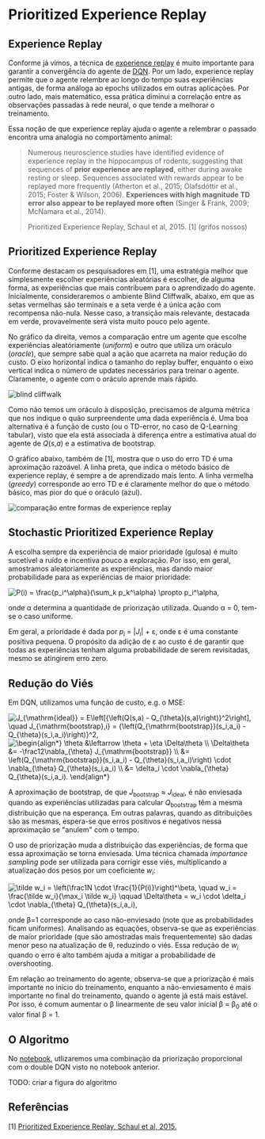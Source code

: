 # Prioritized Experience Replay

## Experience Replay

Conforme já vimos, a técnica de [experience replay](../Experience%20Replay) é muito importante para garantir a convergência do agente de [DQN](../Deep%20Q-Network). Por um lado, experience replay permite que o agente relembre ao longo do tempo suas experiências antigas, de forma análoga ao epochs utilizados em outras aplicações. Por outro lado, mais matemático, essa prática diminui a correlação entre as observações passadas à rede neural, o que tende a melhorar o treinamento.

Essa noção de que experience replay ajuda o agente a relembrar o passado encontra uma analogia no comportamento animal:

> Numerous neuroscience studies have identified evidence of experience replay in the hippocampus of rodents, suggesting that sequences of **prior experience are replayed**, either during awake resting or sleep. Sequences associated with rewards appear to be replayed more frequently (Atherton et al., 2015; Ólafsdóttir et al., 2015; Foster & Wilson, 2006). **Experiences with high magnitude TD error also appear to be replayed more often** (Singer & Frank, 2009; McNamara et al., 2014).
>
> Prioritized Experience Replay, Schaul et al, 2015. [1] (grifos nossos)

## Prioritized Experience Replay

Conforme destacam os pesquisadores em [1], uma estratégia melhor que simplesmente escolher experiências aleatórias é escolher, de alguma forma, as experiências que mais contribuem para o aprendizado do agente. Inicialmente, consideraremos o ambiente Blind Cliffwalk, abaixo, em que as setas vermelhas são terminais e a seta verde é a única ação com recompensa não-nula. Nesse caso, a transição mais relevante, destacada em verde, provavelmente será vista muito pouco pelo agente.

No gráfico da direita, vemos a comparação entre um agente que escolhe experiências aleatóriamente (_uniform_) e outro que utiliza um oráculo (_oracle_), que sempre sabe qual a ação que acarreta na maior redução do custo. O eixo horizontal indica o tamanho do replay buffer, enquanto o eixo vertical indica o número de updates necessários para treinar o agente. Claramente, o agente com o oráculo aprende mais rápido.

![blind cliffwalk](imgs/blind_cliffwalk.png)

Como não temos um oráculo à disposição, precisamos de alguma métrica que nos indique o quão surpreendente uma dada experiência é. Uma boa alternativa é a função de custo (ou o TD-error, no caso de Q-Learning tabular), visto que ela está associada à diferença entre a estimativa atual do agente de _Q_(_s_,_a_) e a estimativa de bootstrap.

O gráfico abaixo, também de [1], mostra que o uso do erro TD é uma aproximação razoável. A linha preta, que indica o método básico de experience replay, é sempre a de aprendizado mais lento. A linha vermelha (_greedy_) corresponde ao erro TD e é claramente melhor do que o método básico, mas pior do que o oráculo (azul).

![comparação entre formas de experience replay](imgs/per_comparison.png)

## Stochastic Prioritized Experience Replay

A escolha sempre da experiência de maior prioridade (gulosa) é muito sucetível a ruído e incentiva pouco a exploração. Por isso, em geral, amostramos aleatoriamente as experiências, mas dando maior probabilidade para as experiências de maior prioridade:

<img src="https://latex.codecogs.com/svg.latex?P(i)&space;=&space;\frac{p_i^\alpha}{\sum_k&space;p_k^\alpha}&space;\propto&space;p_i^\alpha," title="P(i) = \frac{p_i^\alpha}{\sum_k p_k^\alpha} \propto p_i^\alpha," />

onde &alpha; determina a quantidade de priorização utilizada. Quando &alpha; = 0, tem-se o caso uniforme.

Em geral, a prioridade é dada por _p<sub>i</sub>_ = |_J<sub>i</sub>_| + &epsilon;, onde &epsilon; é uma constante positiva pequena. O propósito da adição de &epsilon; ao custo é de garantir que todas as experiências tenham alguma probabilidade de serem revisitadas, mesmo se atingirem erro zero.

## Redução do Viés

Em DQN, utilizamos uma função de custo, e.g. o MSE:

<img src="https://latex.codecogs.com/svg.latex?J_{\mathrm{ideal}}&space;=&space;E\left[{\left(Q(s,a)&space;-&space;Q_{\theta}(s,a)\right)}^2\right],&space;\quad&space;J_{\mathrm{bootstrap},i}&space;=&space;{\left(Q_{\mathrm{bootstrap}}(s_i,a_i)&space;-&space;Q_{\theta}(s_i,a_i)\right)}^2," title="J_{\mathrm{ideal}} = E\left[{\left(Q(s,a) - Q_{\theta}(s,a)\right)}^2\right], \quad J_{\mathrm{bootstrap},i} = {\left(Q_{\mathrm{bootstrap}}(s_i,a_i) - Q_{\theta}(s_i,a_i)\right)}^2," />

<img src="https://latex.codecogs.com/svg.latex?\begin{align*}&space;\theta&space;&\leftarrow&space;\theta&space;&plus;&space;\eta&space;\Delta\theta&space;\\&space;\Delta\theta&space;&=&space;-\frac12\nabla_{\theta}&space;J_{\mathrm{bootstrap}}&space;\\&space;&=&space;\left(Q_{\mathrm{bootstrap}}(s_i,a_i)&space;-&space;Q_{\theta}(s_i,a_i)\right)&space;\cdot&space;\nabla_{\theta}&space;Q_{\theta}(s_i,a_i)&space;\\&space;&=&space;\delta_i&space;\cdot&space;\nabla_{\theta}&space;Q_{\theta}(s_i,a_i).&space;\end{align*}" title="\begin{align*} \theta &\leftarrow \theta + \eta \Delta\theta \\ \Delta\theta &= -\frac12\nabla_{\theta} J_{\mathrm{bootstrap}} \\ &= \left(Q_{\mathrm{bootstrap}}(s_i,a_i) - Q_{\theta}(s_i,a_i)\right) \cdot \nabla_{\theta} Q_{\theta}(s_i,a_i) \\ &= \delta_i \cdot \nabla_{\theta} Q_{\theta}(s_i,a_i). \end{align*}" />

A aproximação de bootstrap, de que _J_<sub>bootstrap</sub> &approx; _J_<sub>ideal</sub>, é não enviesada quando as experiências utilizadas para calcular _Q_<sub>bootstrap</sub> têm a mesma distribuição que na esperança. Em outras palavras, quando as ditribuições são as mesmas, espera-se que erros positivos e negativos nessa aproximação se "anulem" com o tempo.

O uso de priorização muda a distribuição das experiências, de forma que essa aproximação se torna enviesada. Uma técnica chamada _importance sampling_ pode ser utilizada para corrigir esse viés, multiplicando a atualização dos pesos por um coeficiente _w<sub>i</sub>_:

<img src="https://latex.codecogs.com/svg.latex?\tilde&space;w_i&space;=&space;\left(\frac1N&space;\cdot&space;\frac{1}{P(i)}\right)^\beta,&space;\quad&space;w_i&space;=&space;\frac{\tilde&space;w_i}{\max_i&space;\tilde&space;w_i}&space;\qquad&space;\Delta\theta&space;=&space;w_i&space;\cdot&space;\delta_i&space;\cdot&space;\nabla_{\theta}&space;Q_{\theta}(s_i,a_i)," title="\tilde w_i = \left(\frac1N \cdot \frac{1}{P(i)}\right)^\beta, \quad w_i = \frac{\tilde w_i}{\max_i \tilde w_i} \qquad \Delta\theta = w_i \cdot \delta_i \cdot \nabla_{\theta} Q_{\theta}(s_i,a_i)," />

onde &beta;=1 corresponde ao caso não-enviesado (note que as probabilidades ficam uniformes). Analisando as equações, observa-se que as experiências de maior prioridade (que são amostradas mais frequentemente) são dadas menor peso na atualização de &theta;, reduzindo o viés. Essa redução de _w<sub>i</sub>_ quando o erro é alto também ajuda a mitigar a probabilidade de overshooting.

Em relação ao treinamento do agente, observa-se que a priorização é mais importante no início do treinamento, enquanto a não-enviesamento é mais importante no final do treinamento, quando o agente já está mais estável. Por isso, é comum aumentar o &beta; linearmente de seu valor inicial &beta; = &beta;<sub>0</sub> até o valor final &beta; = 1.

## O Algoritmo

No [notebook](Prioritized%20Experience%20Replay.ipynb), utlizaremos uma combinação da priorização proporcional com o double DQN visto no notebook anterior.

TODO: criar a figura do algoritmo

## Referências

[1] [Prioritized Experience Replay, Schaul et al, 2015.](https://deepmind.com/research/publications/prioritized-experience-replay)

